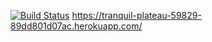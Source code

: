 [![Build Status](https://app.travis-ci.com/EmreEksi03/BIL481_HW.svg?token=AgLjx8qSD7PCH63toGrZ&branch=master)](https://app.travis-ci.com/EmreEksi03/BIL481_HW)
https://tranquil-plateau-59829-89dd801d07ac.herokuapp.com/